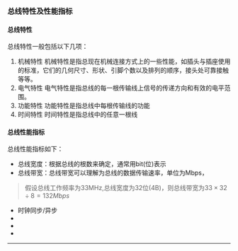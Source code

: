 ### 总线特性及性能指标

#### 总线特性

总线特性一般包括以下几项：

1. 机械特性
   机械特性是指总现在机械连接方式上的一些性能，如插头与插座使用的标准，它们的几何尺寸、形状、引脚个数以及排列的顺序，接头处可靠接触等等。
2. 电气特性
   电气特性是指总线的每一根传输线上信号的传递方向和有效的电平范围。
3. 功能特性
   功能特性是指总线中每根传输线的功能
4. 时间特性
   时间特性是指总线中的任意一根线

#### 总线性能指标

总线性能指标如下：

- 总线宽度：根据总线的根数来确定，通常用bit(位)表示
- 总线带宽：总线带宽可以理解为总线的数据传输速率，单位为Mbps，
> 假设总线工作频率为33MHz,总线宽度为32位(4B)，则总线带宽为$33\times 32 \div 8=132Mbps$
- 时钟同步/异步
- 
- 
- 

---
